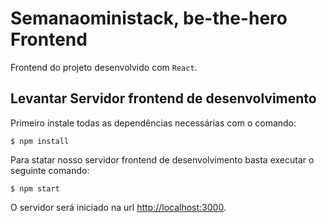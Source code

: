 # Semanaoministack, be-the-hero Frontend
Frontend do projeto desenvolvido com `React`.

## Levantar Servidor frontend de desenvolvimento
Primeiro instale todas as dependências necessárias com o comando:

    $ npm install

Para statar nosso servidor frontend de desenvolvimento basta executar o seguinte comando:

    $ npm start

O servidor será iniciado na url [http://localhost:3000](http://localhost:3000). 
